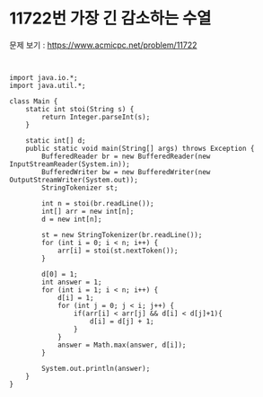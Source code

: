 # 11722번 가장 긴 감소하는 수열

문제 보기 : <https://www.acmicpc.net/problem/11722>

<pre><code>

import java.io.*;
import java.util.*;

class Main {
    static int stoi(String s) {
        return Integer.parseInt(s);
    }

    static int[] d;
    public static void main(String[] args) throws Exception {
        BufferedReader br = new BufferedReader(new InputStreamReader(System.in));
        BufferedWriter bw = new BufferedWriter(new OutputStreamWriter(System.out));
        StringTokenizer st;

        int n = stoi(br.readLine());
        int[] arr = new int[n];
        d = new int[n];

        st = new StringTokenizer(br.readLine());
        for (int i = 0; i < n; i++) {
            arr[i] = stoi(st.nextToken());
        }

        d[0] = 1;
        int answer = 1;
        for (int i = 1; i < n; i++) {
            d[i] = 1;
            for (int j = 0; j < i; j++) {
                if(arr[i] < arr[j] && d[i] < d[j]+1){
                    d[i] = d[j] + 1;
                }
            }
            answer = Math.max(answer, d[i]);
        }

        System.out.println(answer);
    }
}

</code></pre>